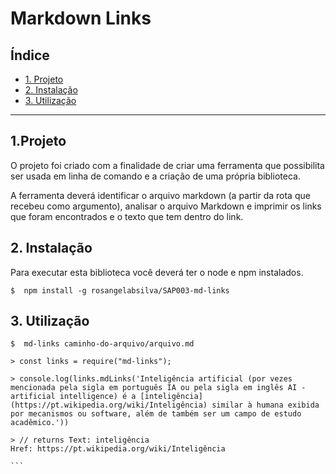 # Markdown Links

## Índice

* [1. Projeto](#1-projeto)
* [2. Instalação](#2-instalação)
* [3. Utilização](#3-utilização)

***

## 1.Projeto

O projeto foi criado com a finalidade de criar uma ferramenta que possibilita ser usada em linha de comando e a criação de uma própria biblioteca.

A ferramenta deverá identificar o arquivo markdown (a partir da rota que recebeu como argumento), analisar o arquivo Markdown e imprimir os links que foram encontrados e o texto que tem dentro do link.


## 2. Instalação

Para executar esta biblioteca você deverá ter o node e npm instalados.

```
$  npm install -g rosangelabsilva/SAP003-md-links
```

## 3. Utilização

```shell
$  md-links caminho-do-arquivo/arquivo.md
```

```node
> const links = require("md-links");

> console.log(links.mdLinks('Inteligência artificial (por vezes mencionada pela sigla em português IA ou pela sigla em inglês AI - artificial intelligence) é a [inteligência](https://pt.wikipedia.org/wiki/Inteligência) similar à humana exibida por mecanismos ou software, além de também ser um campo de estudo acadêmico.'))

> // returns Text: inteligência
Href: https://pt.wikipedia.org/wiki/Inteligência

​```

